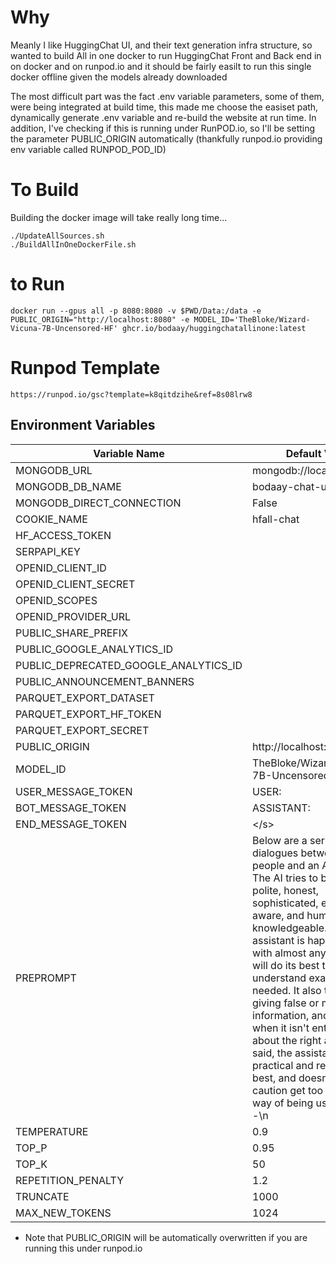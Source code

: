 # Why

Meanly I like HuggingChat UI, and their text generation infra structure, so wanted to build All in one docker to run HuggingChat Front and Back end in on docker and on runpod.io
and it should be fairly easilt to run this single docker offline given the models already downloaded

The most difficult part was the fact .env variable parameters, some of them, were being integrated at build time, this made me choose the easiset path, dynamically generate .env variable and re-build the website at run time.
In addition, I've checking if this is running under RunPOD.io, so I'll be setting the parameter PUBLIC_ORIGIN automatically (thankfully runpod.io providing env variable called RUNPOD_POD_ID)



# To Build

Building the docker image will take really long time...

```
./UpdateAllSources.sh
./BuildAllInOneDockerFile.sh
``` 

# to Run 
```
docker run --gpus all -p 8080:8080 -v $PWD/Data:/data -e PUBLIC_ORIGIN="http://localhost:8080" -e MODEL_ID='TheBloke/Wizard-Vicuna-7B-Uncensored-HF' ghcr.io/bodaay/huggingchatallinone:latest
```

# Runpod Template 
```
https://runpod.io/gsc?template=k8qitdzihe&ref=8s08lrw8
```



## Environment Variables

| Variable Name                         | Default Value                                                  |
| ------------------------------------- | -------------------------------------------------------------- |
| MONGODB_URL                           | mongodb://localhost:27017                                      |
| MONGODB_DB_NAME                       | bodaay-chat-ui                                                 |
| MONGODB_DIRECT_CONNECTION             | False                                                          |
| COOKIE_NAME                           | hfall-chat                                                     |
| HF_ACCESS_TOKEN                       |                                                                |
| SERPAPI_KEY                           |                                                                |
| OPENID_CLIENT_ID                      |                                                                |
| OPENID_CLIENT_SECRET                  |                                                                |
| OPENID_SCOPES                         |                                                                |
| OPENID_PROVIDER_URL                   |                                                                |
| PUBLIC_SHARE_PREFIX                   |                                                                |
| PUBLIC_GOOGLE_ANALYTICS_ID            |                                                                |
| PUBLIC_DEPRECATED_GOOGLE_ANALYTICS_ID |                                                                |
| PUBLIC_ANNOUNCEMENT_BANNERS           |                                                                |
| PARQUET_EXPORT_DATASET                |                                                                |
| PARQUET_EXPORT_HF_TOKEN               |                                                                |
| PARQUET_EXPORT_SECRET                 |                                                                |
| PUBLIC_ORIGIN                         | http://localhost:8080                                          |
| MODEL_ID                              | TheBloke/Wizard-Vicuna-7B-Uncensored-HF                        |
| USER_MESSAGE_TOKEN                    | USER:                                                    |
| BOT_MESSAGE_TOKEN                     | ASSISTANT:                                                  |
| END_MESSAGE_TOKEN                     | <\/s>                                                   |
| PREPROMPT                             | Below are a series of dialogues between various people and an AI assistant. The AI tries to be helpful, polite, honest, sophisticated, emotionally aware, and humble-but-knowledgeable. The assistant is happy to help with almost anything, and will do its best to understand exactly what is needed. It also tries to avoid giving false or misleading information, and it caveats when it isn't entirely sure about the right answer. That said, the assistant is practical and really does its best, and doesn't let caution get too much in the way of being useful.\n-----\n |
| TEMPERATURE                           | 0.9                                                            |
| TOP_P                                 | 0.95                                                           |
| TOP_K                                 | 50                                                             |
| REPETITION_PENALTY                    | 1.2                                                            |
| TRUNCATE                              | 1000                                                           |
| MAX_NEW_TOKENS                        | 1024  

* Note that PUBLIC_ORIGIN will be automatically overwritten if you are running this under runpod.io